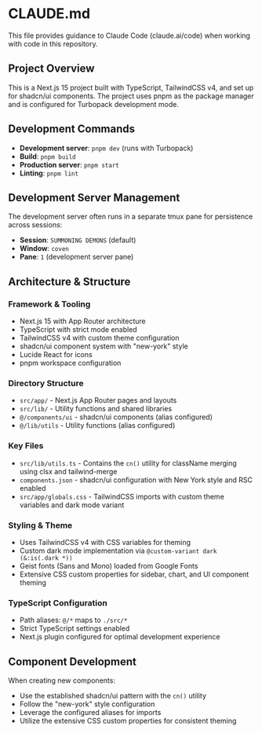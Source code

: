 # CLAUDE.md

This file provides guidance to Claude Code (claude.ai/code) when working with
code in this repository.

## Project Overview

This is a Next.js 15 project built with TypeScript, TailwindCSS v4, and set up
for shadcn/ui components. The project uses pnpm as the package manager and is
configured for Turbopack development mode.

## Development Commands

- **Development server**: `pnpm dev` (runs with Turbopack)
- **Build**: `pnpm build`
- **Production server**: `pnpm start`
- **Linting**: `pnpm lint`

## Development Server Management

The development server often runs in a separate tmux pane for persistence across
sessions:

- **Session**: `SUMMONING DEMONS` (default)
- **Window**: `coven`
- **Pane**: `1` (development server pane)

## Architecture & Structure

### Framework & Tooling

- Next.js 15 with App Router architecture
- TypeScript with strict mode enabled
- TailwindCSS v4 with custom theme configuration
- shadcn/ui component system with "new-york" style
- Lucide React for icons
- pnpm workspace configuration

### Directory Structure

- `src/app/` - Next.js App Router pages and layouts
- `src/lib/` - Utility functions and shared libraries
- `@/components/ui` - shadcn/ui components (alias configured)
- `@/lib/utils` - Utility functions (alias configured)

### Key Files

- `src/lib/utils.ts` - Contains the `cn()` utility for className merging using
  clsx and tailwind-merge
- `components.json` - shadcn/ui configuration with New York style and RSC
  enabled
- `src/app/globals.css` - TailwindCSS imports with custom theme variables and
  dark mode variant

### Styling & Theme

- Uses TailwindCSS v4 with CSS variables for theming
- Custom dark mode implementation via `@custom-variant dark (&:is(.dark *))`
- Geist fonts (Sans and Mono) loaded from Google Fonts
- Extensive CSS custom properties for sidebar, chart, and UI component theming

### TypeScript Configuration

- Path aliases: `@/*` maps to `./src/*`
- Strict TypeScript settings enabled
- Next.js plugin configured for optimal development experience

## Component Development

When creating new components:

- Use the established shadcn/ui pattern with the `cn()` utility
- Follow the "new-york" style configuration
- Leverage the configured aliases for imports
- Utilize the extensive CSS custom properties for consistent theming

